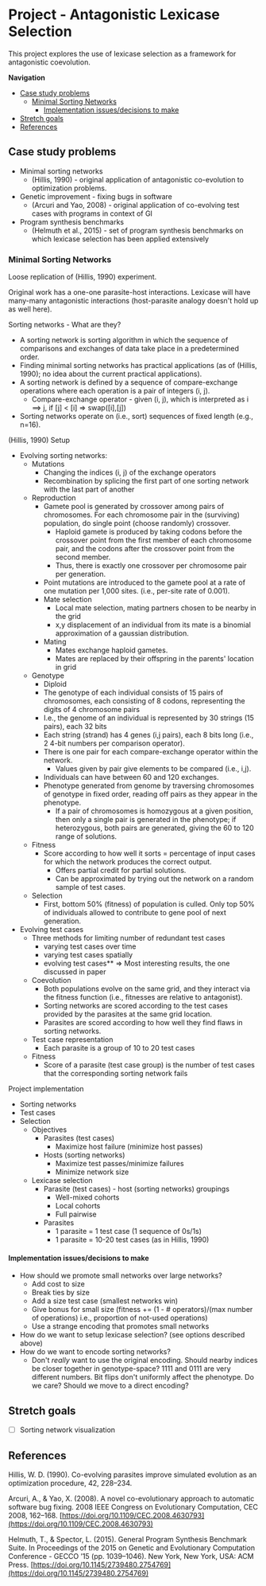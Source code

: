 # Project - Antagonistic Lexicase Selection

This project explores the use of lexicase selection as a framework for
antagonistic coevolution.

**Navigation**

<!-- TOC -->

- [Case study problems](#case-study-problems)
  - [Minimal Sorting Networks](#minimal-sorting-networks)
    - [Implementation issues/decisions to make](#implementation-issuesdecisions-to-make)
- [Stretch goals](#stretch-goals)
- [References](#references)

<!-- /TOC -->

## Case study problems

- Minimal sorting networks
  - (Hillis, 1990) - original application of antagonistic co-evolution to optimization
    problems.
- Genetic improvement - fixing bugs in software
  - (Arcuri and Yao, 2008) - original application of co-evolving test cases with
    programs in context of GI
- Program synthesis benchmarks
  - (Helmuth et al., 2015) - set of program synthesis benchmarks on which lexicase
    selection has been applied extensively

### Minimal Sorting Networks

Loose replication of (Hillis, 1990) experiment.

Original work has a one-one parasite-host interactions. Lexicase will have many-many
antagonistic interactions (host-parasite analogy doesn't hold up as well here).

Sorting networks - What are they?

- A sorting network is sorting algorithm in which the sequence of comparisons and
  exchanges of data take place in a predetermined order.
- Finding minimal sorting networks has practical applications (as of (Hillis, 1990);
  no idea about the current practical applications).
- A sorting network is defined by a sequence of compare-exchange operations where
  each operation is a pair of integers (i, j).
  - Compare-exchange operator - given (i, j), which is interpreted as i ==> j,
    if [j] < [i] => swap([i],[j])
- Sorting networks operate on (i.e., sort) sequences of fixed length (e.g., n=16).

(Hillis, 1990) Setup

- Evolving sorting networks:
  - Mutations
    - Changing the indices (i, j) of the exchange operators
    - Recombination by splicing the first part of one sorting network with the last
      part of another
  - Reproduction
    - Gamete pool is generated by crossover among pairs of chromosomes. For each
      chromosome pair in the (surviving) population, do single point (choose randomly)
      crossover.
      - Haploid gamete is produced by taking codons before the crossover point
        from the first member of each chromosome pair, and the codons after the
        crossover point from the second member.
      - Thus, there is exactly one crossover per chromosome pair per generation.
    - Point mutations are introduced to the gamete pool at a rate of one mutation
      per 1,000 sites. (i.e., per-site rate of 0.001).
    - Mate selection
      - Local mate selection, mating partners chosen to be nearby in the grid
      - x,y displacement of an individual from its mate is a binomial approximation
        of a gaussian distribution.
    - Mating
      - Mates exchange haploid gametes.
      - Mates are replaced by their offspring in the parents' location in grid
  - Genotype
    - Diploid
    - The genotype of each individual consists of 15 pairs of chromosomes, each
      consisting of 8 codons, representing the digits of 4 chromosome pairs
    - I.e., the genome of an individual is represented by 30 strings (15 pairs),
      each 32 bits
    - Each string (strand) has 4 genes (i,j pairs), each 8 bits long (i.e., 2 
      4-bit numbers per comparison operator).
    - There is one pair for each compare-exchange operator within the network.
      - Values given by pair give elements to be compared (i.e., i,j).
    - Individuals can have between 60 and 120 exchanges.
    - Phenotype generated from genome by traversing chromosomes of genotype in fixed
      order, reading off pairs as they appear in the phenotype.
      - If a pair of chromosomes is homozygous at a given position, then only
        a single pair is generated in the phenotype; if heterozygous, both pairs
        are generated, giving the 60 to 120 range of solutions.
  - Fitness
    - Score according to how well it sorts = percentage of input cases for which
      the network produces the correct output.
      - Offers partial credit for partial solutions.
      - Can be approximated by trying out the network on a random sample of test
        cases.
  - Selection
    - First, bottom 50% (fitness) of population is culled. Only top 50% of individuals
      allowed to contribute to gene pool of next generation.
- Evolving test cases
  - Three methods for limiting number of redundant test cases
    - varying test cases over time
    - varying test cases spatially
    - evolving test cases** => Most interesting results, the one discussed in paper
  - Coevolution
    - Both populations evolve on the same grid, and they interact via the fitness
      function (i.e., fitnesses are relative to antagonist).
    - Sorting networks are scored according to the test cases provided by the parasites
      at the same grid location.
    - Parasites are scored according to how well they find flaws in sorting networks.
  - Test case representation
    - Each parasite is a group of 10 to 20 test cases
  - Fitness
    - Score of a parasite (test case group) is the number of test cases that
      the corresponding sorting network fails

Project implementation

- Sorting networks
- Test cases
- Selection
  - Objectives
    - Parasites (test cases)
      - Maximize host failure (minimize host passes)
    - Hosts (sorting networks)
      - Maximize test passes/minimize failures
      - Minimize network size
  - Lexicase selection
    - Parasite (test cases) - host (sorting networks) groupings
      - Well-mixed cohorts
      - Local cohorts
      - Full pairwise
    - Parasites
      - 1 parasite = 1 test case (1 sequence of 0s/1s)
      - 1 parasite = 10-20 test cases (as in Hillis, 1990)

#### Implementation issues/decisions to make

- How should we promote small networks over large networks?
  - Add cost to size
  - Break ties by size
  - Add a size test case (smallest networks win)
  - Give bonus for small size (fitness += (1 - # operators)/(max number of operations)
    i.e., proportion of not-used operations)
  - Use a strange encoding that promotes small networks
- How do we want to setup lexicase selection? (see options described above)
- How do we want to encode sorting networks?
  - Don't *really* want to use the original encoding. Should nearby indices
    be closer together in genotype-space? 1111 and 0111 are very different numbers.
    Bit flips don't uniformly affect the phenotype. Do we care? Should we move
    to a direct encoding?
  
## Stretch goals

- [ ] Sorting network visualization

## References

Hillis, W. D. (1990). Co-evolving parasites improve simulated evolution
as an optimization procedure, 42, 228–234.

Arcuri, A., & Yao, X. (2008). A novel co-evolutionary approach to
automatic software bug fixing. 2008 IEEE Congress on Evolutionary Computation,
CEC 2008, 162–168. [https://doi.org/10.1109/CEC.2008.4630793](https://doi.org/10.1109/CEC.2008.4630793)

Helmuth, T., & Spector, L. (2015). General Program Synthesis Benchmark
Suite. In Proceedings of the 2015 on Genetic and Evolutionary Computation
Conference - GECCO ’15 (pp. 1039–1046). New York, New York, USA: ACM Press.
[https://doi.org/10.1145/2739480.2754769](https://doi.org/10.1145/2739480.2754769)

